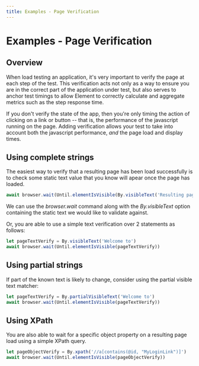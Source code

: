 ```yaml
---
title: Examples - Page Verification
---
```


# Examples - Page Verification

## Overview

When load testing an application, it's very important to verify the page at each step of the test.
This verification acts not only as a way to ensure you are in the correct part of the application under test, 
but also serves to anchor test timings to allow Element to correctly calculate and aggregate metrics such as the step response time.

If you don't verify the state of the app, then you're only timing the action of clicking on a link or button -- that is, the performance of the javascript running on the page.
Adding verification allows your test to take into account both the javascript performance, *and* the page load and display times.

## Using complete strings

The easiest way to verify that a resulting page has been load successfully is to check some static text value that you know will apear once the page has loaded.

```typescript
await browser.wait(Until.elementIsVisible(By.visibleText('Resulting page text here')))
```
We can use the *browser.wait* command along with the *By.visibleText* option containing the static text we would like to validate against.

Or, you are able to use a simple text verification over 2 statements as follows:

```typescript
let pageTextVerify = By.visibleText('Welcome to')
await browser.wait(Until.elementIsVisible(pageTextVerify))
```

## Using partial strings

If part of the known text is likely to change, consider using the partial visible text matcher:

```typescript
let pageTextVerify = By.partialVisibleText('Welcome to')
await browser.wait(Until.elementIsVisible(pageTextVerify))
```

## Using XPath

You are also able to wait for a specific object property on a resulting page load using a simple XPath query.

```typescript
let pageObjectVerify = By.xpath('//a[contains(@id, "MyLoginLink")]')
await browser.wait(Until.elementIsVisible(pageObjectVerify))
```

<!-- suffix -->
